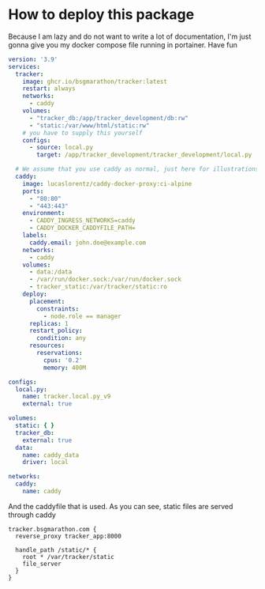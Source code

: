 # How to deploy this package
Because I am lazy and do not want to write a lot of documentation, I'm just gonna give you my docker compose file running in portainer. Have fun

```yaml
version: '3.9'
services:
  tracker:
    image: ghcr.io/bsgmarathon/tracker:latest
    restart: always
    networks:
      - caddy
    volumes:
      - "tracker_db:/app/tracker_development/db:rw"
      - "static:/var/www/html/static:rw"
    # you have to supply this yourself
    configs:
      - source: local.py
        target: /app/tracker_development/tracker_development/local.py

  # We assume that you use caddy as normal, just here for illustrations
  caddy:
    image: lucaslorentz/caddy-docker-proxy:ci-alpine
    ports:
      - "80:80"
      - "443:443"
    environment:
      - CADDY_INGRESS_NETWORKS=caddy
      - CADDY_DOCKER_CADDYFILE_PATH=
    labels:
      caddy.email: john.doe@example.com
    networks:
      - caddy
    volumes:
      - data:/data
      - /var/run/docker.sock:/var/run/docker.sock
      - tracker_static:/var/tracker/static:ro
    deploy:
      placement:
        constraints:
          - node.role == manager
      replicas: 1
      restart_policy:
        condition: any
      resources:
        reservations:
          cpus: '0.2'
          memory: 400M

configs:
  local.py:
    name: tracker.local.py_v9
    external: true

volumes:
  static: { }
  tracker_db:
    external: true
  data:
    name: caddy_data
    driver: local

networks:
  caddy:
    name: caddy
```

And the caddyfile that is used. As you can see, static files are served through caddy
```caddyfile
tracker.bsgmarathon.com {
  reverse_proxy tracker_app:8000

  handle_path /static/* {
    root * /var/tracker/static
    file_server
  }
}
```